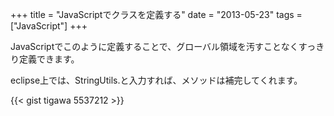+++
title = "JavaScriptでクラスを定義する"
date = "2013-05-23"
tags = ["JavaScript"]
+++

JavaScriptでこのように定義することで、グローバル領域を汚すことなくすっきり定義できます。

<!--more-->

eclipse上では、StringUtils.と入力すれば、メソッドは補完してくれます。

{{< gist tigawa 5537212 >}}
